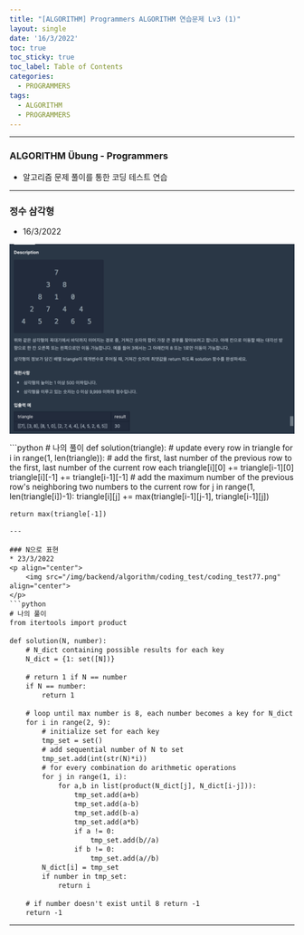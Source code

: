 ```yaml
---
title: "[ALGORITHM] Programmers ALGORITHM 연습문제 Lv3 (1)"
layout: single
date: '16/3/2022'
toc: true
toc_sticky: true
toc_label: Table of Contents
categories:
  - PROGRAMMERS
tags:
  - ALGORITHM
  - PROGRAMMERS
---
```


---
### ALGORITHM Übung - Programmers
* 알고리즘 문제 풀이를 통한 코딩 테스트 연습

---

### 정수 삼각형
* 16/3/2022
<p align="center">
    <img src="/img/backend/algorithm/coding_test/coding_test76.png" align="center">
</p>
```python
# 나의 풀이
def solution(triangle):
    # update every row in triangle
    for i in range(1, len(triangle)):
        # add the first, last number of the previous row to the first, last number of the current row each
        triangle[i][0] += triangle[i-1][0]
        triangle[i][-1] += triangle[i-1][-1]
        # add the maximum number of the previous row's neighboring two numbers to the current row
        for j in range(1, len(triangle[i])-1):
            triangle[i][j] += max(triangle[i-1][j-1], triangle[i-1][j])
    
    return max(triangle[-1])
```
---

### N으로 표현
* 23/3/2022
<p align="center">
    <img src="/img/backend/algorithm/coding_test/coding_test77.png" align="center">
</p>
```python
# 나의 풀이
from itertools import product

def solution(N, number):
    # N_dict containing possible results for each key
    N_dict = {1: set([N])}

    # return 1 if N == number
    if N == number:
        return 1
    
    # loop until max number is 8, each number becomes a key for N_dict
    for i in range(2, 9):
        # initialize set for each key
        tmp_set = set()
        # add sequential number of N to set
        tmp_set.add(int(str(N)*i))
        # for every combination do arithmetic operations
        for j in range(1, i):
            for a,b in list(product(N_dict[j], N_dict[i-j])):
                tmp_set.add(a+b)
                tmp_set.add(a-b)
                tmp_set.add(b-a)
                tmp_set.add(a*b)
                if a != 0:
                    tmp_set.add(b//a)
                if b != 0:
                    tmp_set.add(a//b)
        N_dict[i] = tmp_set
        if number in tmp_set:
            return i

    # if number doesn't exist until 8 return -1
    return -1
```
---
